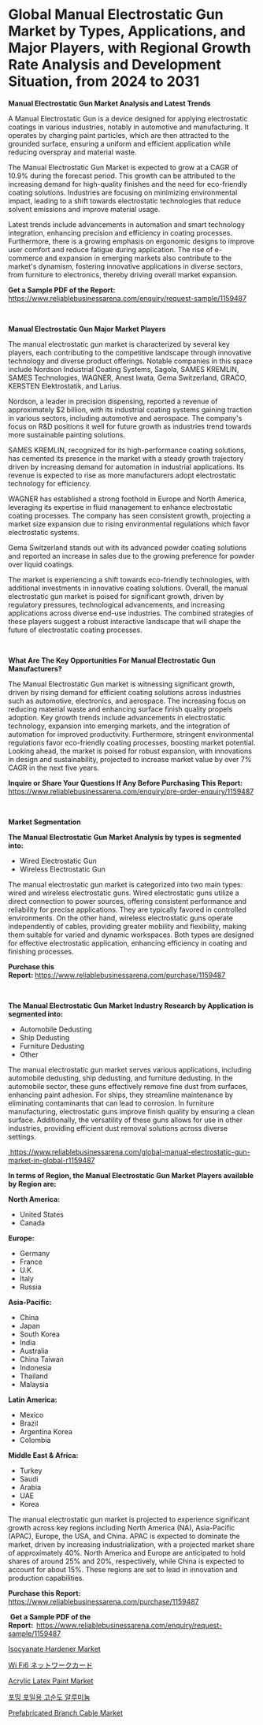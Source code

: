 <p><h1>Global Manual Electrostatic Gun Market by Types, Applications, and Major Players, with Regional Growth Rate Analysis and Development Situation, from 2024 to 2031</h1></p><p><strong>Manual Electrostatic Gun Market Analysis and Latest Trends</strong></p>
<p><p>A Manual Electrostatic Gun is a device designed for applying electrostatic coatings in various industries, notably in automotive and manufacturing. It operates by charging paint particles, which are then attracted to the grounded surface, ensuring a uniform and efficient application while reducing overspray and material waste.</p><p>The Manual Electrostatic Gun Market is expected to grow at a CAGR of 10.9% during the forecast period. This growth can be attributed to the increasing demand for high-quality finishes and the need for eco-friendly coating solutions. Industries are focusing on minimizing environmental impact, leading to a shift towards electrostatic technologies that reduce solvent emissions and improve material usage.</p><p>Latest trends include advancements in automation and smart technology integration, enhancing precision and efficiency in coating processes. Furthermore, there is a growing emphasis on ergonomic designs to improve user comfort and reduce fatigue during application. The rise of e-commerce and expansion in emerging markets also contribute to the market's dynamism, fostering innovative applications in diverse sectors, from furniture to electronics, thereby driving overall market expansion.</p></p>
<p><strong>Get a Sample PDF of the Report:&nbsp;</strong> <a href="https://www.reliablebusinessarena.com/enquiry/request-sample/1159487">https://www.reliablebusinessarena.com/enquiry/request-sample/1159487</a></p>
<p>&nbsp;</p>
<p><strong>Manual Electrostatic Gun Major Market Players</strong></p>
<p><p>The manual electrostatic gun market is characterized by several key players, each contributing to the competitive landscape through innovative technology and diverse product offerings. Notable companies in this space include Nordson Industrial Coating Systems, Sagola, SAMES KREMLIN, SAMES Technologies, WAGNER, Anest Iwata, Gema Switzerland, GRACO, KERSTEN Elektrostatik, and Larius.</p><p>Nordson, a leader in precision dispensing, reported a revenue of approximately $2 billion, with its industrial coating systems gaining traction in various sectors, including automotive and aerospace. The company's focus on R&D positions it well for future growth as industries trend towards more sustainable painting solutions.</p><p>SAMES KREMLIN, recognized for its high-performance coating solutions, has cemented its presence in the market with a steady growth trajectory driven by increasing demand for automation in industrial applications. Its revenue is expected to rise as more manufacturers adopt electrostatic technology for efficiency.</p><p>WAGNER has established a strong foothold in Europe and North America, leveraging its expertise in fluid management to enhance electrostatic coating processes. The company has seen consistent growth, projecting a market size expansion due to rising environmental regulations which favor electrostatic systems.</p><p>Gema Switzerland stands out with its advanced powder coating solutions and reported an increase in sales due to the growing preference for powder over liquid coatings. </p><p>The market is experiencing a shift towards eco-friendly technologies, with additional investments in innovative coating solutions. Overall, the manual electrostatic gun market is poised for significant growth, driven by regulatory pressures, technological advancements, and increasing applications across diverse end-use industries. The combined strategies of these players suggest a robust interactive landscape that will shape the future of electrostatic coating processes.</p></p>
<p>&nbsp;</p>
<p><strong>What Are The Key Opportunities For Manual Electrostatic Gun Manufacturers?</strong></p>
<p><p>The Manual Electrostatic Gun market is witnessing significant growth, driven by rising demand for efficient coating solutions across industries such as automotive, electronics, and aerospace. The increasing focus on reducing material waste and enhancing surface finish quality propels adoption. Key growth trends include advancements in electrostatic technology, expansion into emerging markets, and the integration of automation for improved productivity. Furthermore, stringent environmental regulations favor eco-friendly coating processes, boosting market potential. Looking ahead, the market is poised for robust expansion, with innovations in design and sustainability, projected to increase market value by over 7% CAGR in the next five years.</p></p>
<p><strong>Inquire or Share Your Questions If Any Before Purchasing This Report:</strong> <a href="https://www.reliablebusinessarena.com/enquiry/pre-order-enquiry/1159487">https://www.reliablebusinessarena.com/enquiry/pre-order-enquiry/1159487</a></p>
<p>&nbsp;</p>
<p><strong>Market Segmentation</strong></p>
<p><strong>The Manual Electrostatic Gun Market Analysis by types is segmented into:</strong></p>
<p><ul><li>Wired Electrostatic Gun</li><li>Wireless Electrostatic Gun</li></ul></p>
<p><p>The manual electrostatic gun market is categorized into two main types: wired and wireless electrostatic guns. Wired electrostatic guns utilize a direct connection to power sources, offering consistent performance and reliability for precise applications. They are typically favored in controlled environments. On the other hand, wireless electrostatic guns operate independently of cables, providing greater mobility and flexibility, making them suitable for varied and dynamic workspaces. Both types are designed for effective electrostatic application, enhancing efficiency in coating and finishing processes.</p></p>
<p><strong>Purchase this Report:&nbsp;</strong><a href="https://www.reliablebusinessarena.com/purchase/1159487">https://www.reliablebusinessarena.com/purchase/1159487</a></p>
<p>&nbsp;</p>
<p><strong>The Manual Electrostatic Gun Market Industry Research by Application is segmented into:</strong></p>
<p><ul><li>Automobile Dedusting</li><li>Ship Dedusting</li><li>Furniture Dedusting</li><li>Other</li></ul></p>
<p><p>The manual electrostatic gun market serves various applications, including automobile dedusting, ship dedusting, and furniture dedusting. In the automobile sector, these guns effectively remove fine dust from surfaces, enhancing paint adhesion. For ships, they streamline maintenance by eliminating contaminants that can lead to corrosion. In furniture manufacturing, electrostatic guns improve finish quality by ensuring a clean surface. Additionally, the versatility of these guns allows for use in other industries, providing efficient dust removal solutions across diverse settings.</p></p>
<p><a href="https://www.reliablebusinessarena.com/global-manual-electrostatic-gun-market-in-global-r1159487">&nbsp;https://www.reliablebusinessarena.com/global-manual-electrostatic-gun-market-in-global-r1159487</a></p>
<p><strong>In terms of Region, the Manual Electrostatic Gun Market Players available by Region are:</strong></p>
<p>
    <p> <strong> North America: </strong>
        <ul>
            <li>United States</li>
            <li>Canada</li>
        </ul>
        </p> 
    <p> <strong> Europe: </strong>
        <ul>
            <li>Germany</li>
            <li>France</li>
            <li>U.K.</li>
            <li>Italy</li>
            <li>Russia</li>
        </ul>
        </p> 
    <p> <strong> Asia-Pacific: </strong>
        <ul>
            <li>China</li>
            <li>Japan</li>
            <li>South Korea</li>
            <li>India</li>
            <li>Australia</li>
            <li>China Taiwan</li>
            <li>Indonesia</li>
            <li>Thailand</li>
            <li>Malaysia</li>
        </ul>
        </p> 
    <p> <strong> Latin America: </strong>
        <ul>
            <li>Mexico</li>
            <li>Brazil</li>
            <li>Argentina Korea</li>
            <li>Colombia</li>
        </ul>
        </p> 
    <p> <strong> Middle East & Africa: </strong>
        <ul>
            <li>Turkey</li>
            <li>Saudi</li>
            <li>Arabia</li>
            <li>UAE</li>
            <li>Korea</li>
        </ul>
    </p>
    </p>
<p><p>The manual electrostatic gun market is projected to experience significant growth across key regions including North America (NA), Asia-Pacific (APAC), Europe, the USA, and China. APAC is expected to dominate the market, driven by increasing industrialization, with a projected market share of approximately 40%. North America and Europe are anticipated to hold shares of around 25% and 20%, respectively, while China is expected to account for about 15%. These regions are set to lead in innovation and production capabilities.</p></p>
<p><strong>Purchase this Report: </strong><a href="https://www.reliablebusinessarena.com/purchase/1159487">https://www.reliablebusinessarena.com/purchase/1159487</a></p>
<p>&nbsp;<strong>Get a Sample PDF of the Report:&nbsp;&nbsp;</strong><a href="https://www.reliablebusinessarena.com/enquiry/request-sample/1159487">https://www.reliablebusinessarena.com/enquiry/request-sample/1159487</a></p>
<p><strong></strong></p>
<p><p><a href="https://issuu.com/reportprime-2/docs/isocyanate-hardener-market-size-203_e18a7c7d6d454c">Isocyanate Hardener Market</a></p><p><a href="https://medium.com/@cloydabbott2023/wi-fi6-network-card-market-%E3%81%AF-%E3%82%B3%E3%82%B9%E3%83%88%E7%AE%A1%E7%90%86%E3%81%A8%E5%8A%B9%E7%8E%87%E5%90%91%E4%B8%8A%E3%82%92%E5%84%AA%E5%85%88%E3%81%97%E3%81%BE%E3%81%99-%E3%81%95%E3%82%89%E3%81%AB-%E5%A0%B1%E5%91%8A%E6%9B%B8%E3%81%AF%E5%B8%82%E5%A0%B4%E3%81%AE%E9%9C%80%E8%A6%81%E9%9D%A2%E3%81%A8%E4%BE%9B%E7%B5%A6%E9%9D%A2%E3%81%AE%E4%B8%A1%E6%96%B9%E3%82%92%E3%82%AB%E3%83%90%E3%83%BC%E3%81%97%E3%81%A6%E3%81%84%E3%81%BE%E3%81%99-wi-fi6-network-card-ec58f9cfdc5a">Wi Fi6 ネットワークカード</a></p><p><a href="https://www.linkedin.com/pulse/what-current-future-prospects-acrylic-latex-paint-market-du9bc?trackingId=vgZID98IQCOGHoS1fUNFjA%3D%3D">Acrylic Latex Paint Market</a></p><p><a href="https://medium.com/@will_j_is/%EA%B8%80%EB%A1%9C%EB%B2%8C-%EA%B3%A0%EC%88%9C%EB%8F%84-%EC%95%8C%EB%A3%A8%EB%AF%B8%EB%8A%84-%ED%8F%AC%EC%9E%A5-%ED%8F%AC%EC%9D%BC-%EC%82%B0%EC%97%85-%EC%97%B0%EA%B5%AC-%EB%B3%B4%EA%B3%A0%EC%84%9C-%EA%B2%BD%EC%9F%81-%EA%B5%AC%EB%8F%84-%EC%8B%9C%EC%9E%A5-%EA%B7%9C%EB%AA%A8-%EC%A7%80%EC%97%AD-%ED%98%84%ED%99%A9-%EB%B0%8F-%EC%A0%84%EB%A7%9D-%EC%A0%84%EB%A7%9D-2024-2031-8e61ca04e504">포밍 포일용 고순도 알루미늄</a></p><p><a href="https://www.linkedin.com/pulse/what-innovations-market-trends-shaping-prefabricated-uq5qc?trackingId=cfR4e9xbSiCIwXnl%2FywtHA%3D%3D">Prefabricated Branch Cable Market</a></p></p>